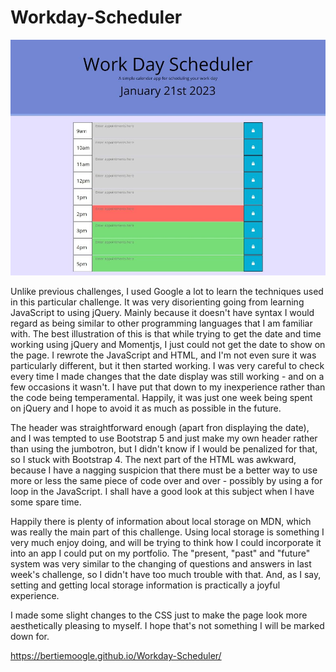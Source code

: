 # Workday-Scheduler

![screenshot](./assets/images/screenshot.jpg)

Unlike previous challenges, I used Google a lot to learn the techniques used in this particular challenge. It was very disorienting going from learning JavaScript to using jQuery. Mainly because it doesn't have syntax I would regard as being similar to other programming languages that I am familiar with. The best illustration of this is that while trying to get the date and time working using jQuery and Momentjs, I just could not get the date to show on the page. I rewrote the JavaScript and HTML, and I'm not even sure it was particularly different, but it then started working. I was very careful to check every time I made changes that the date display was still working - and on a few occasions it wasn't. I have put that down to my inexperience rather than the code being temperamental. Happily, it was just one week being spent on jQuery and I hope to avoid it as much as possible in the future.

The header was straightforward enough (apart fron displaying the date), and I was tempted to use Bootstrap 5 and just make my own header rather than using the jumbotron, but I didn't know if I would be penalized for that, so I stuck with Bootstrap 4. The next part of the HTML was awkward, because I have a nagging suspicion that there must be a better way to use more or less the same piece of code over and over - possibly by using a for loop in the JavaScript. I shall have a good look at this subject when I have some spare time.

Happily there is plenty of information about local storage on MDN, which was really the main part of this challenge. Using local storage is something I very much enjoy doing, and will be trying to think how I could incorporate it into an app I could put on my portfolio. The "present, "past" and "future" system was very similar to the changing of questions and answers in last week's challenge, so I didn't have too much trouble with that. And, as I say, setting and getting local storage information is practically a joyful experience.

I made some slight changes to the CSS just to make the page look more aesthetically pleasing to myself. I hope that's not something I will be marked down for. 

<https://bertiemoogle.github.io/Workday-Scheduler/>